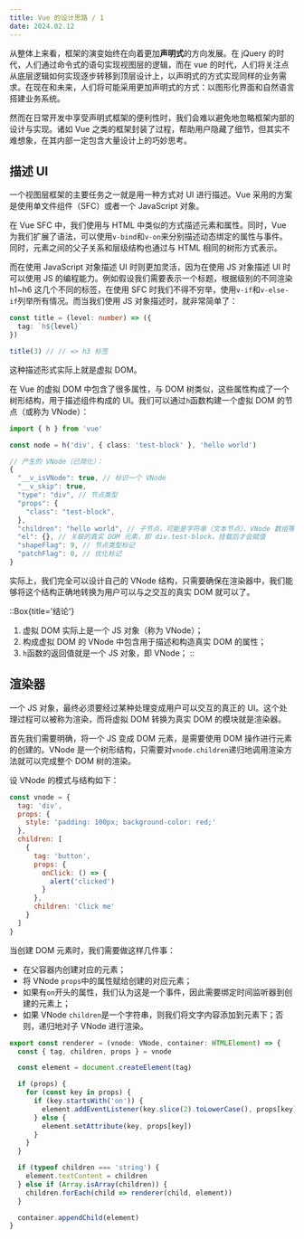 ```yaml
---
title: Vue 的设计思路 / 1
date: 2024.02.12
---
```


从整体上来看，框架的演变始终在向着更加**声明式**的方向发展。在 jQuery 的时代，人们通过命令式的语句实现视图层的逻辑，而在 vue 的时代，人们将关注点从底层逻辑如何实现逐步转移到顶层设计上，以声明式的方式实现同样的业务需求。在现在和未来，人们将可能采用更加声明式的方式：以图形化界面和自然语言搭建业务系统。

然而在日常开发中享受声明式框架的便利性时，我们会难以避免地忽略框架内部的设计与实现。诸如 Vue 之类的框架封装了过程，帮助用户隐藏了细节，但其实不难想象，在其内部一定包含大量设计上的巧妙思考。

## 描述 UI

一个视图层框架的主要任务之一就是用一种方式对 UI 进行描述。Vue 采用的方案是使用单文件组件（SFC）或者一个 JavaScript 对象。

在 Vue SFC 中，我们使用与 HTML 中类似的方式描述元素和属性。同时，Vue 为我们扩展了语法，可以使用`v-bind`和`v-on`来分别描述动态绑定的属性与事件。同时，元素之间的父子关系和层级结构也通过与 HTML 相同的树形方式表示。

而在使用 JavaScript 对象描述 UI 时则更加灵活，因为在使用 JS 对象描述 UI 时可以使用 JS 的编程能力。例如假设我们需要表示一个标题，根据级别的不同渲染 h1~h6 这几个不同的标签，在使用 SFC 时我们不得不穷举，使用`v-if`和`v-else-if`列举所有情况。而当我们使用 JS 对象描述时，就非常简单了：

```ts
const title = (level: number) => ({
  tag: `h${level}`
})

title(3) // // => h3 标签
```

这种描述形式实际上就是虚拟 DOM。

在 Vue 的虚拟 DOM 中包含了很多属性，与 DOM 树类似，这些属性构成了一个树形结构，用于描述组件构成的 UI。我们可以通过`h`函数构建一个虚拟 DOM 的节点（或称为 VNode）：

```ts
import { h } from 'vue'

const node = h('div', { class: 'test-block' }, 'hello world')

// 产生的 VNode（已简化）：
{
  "__v_isVNode": true, // 标识一个 VNode
  "__v_skip": true,
  "type": "div", // 节点类型
  "props": {
    "class": "test-block",
  },
  "children": "hello world", // 子节点，可能是字符串（文本节点）、VNode 数组等
  "el": {}, // 关联的真实 DOM 元素，即 div.test-block。挂载后才会赋值
  "shapeFlag": 9, // 节点类型标记
  "patchFlag": 0, // 优化标记
}
```

实际上，我们完全可以设计自己的 VNode 结构，只需要确保在渲染器中，我们能够将这个结构正确地转换为用户可以与之交互的真实 DOM 就可以了。

::Box{title='结论'}
1. 虚拟 DOM 实际上是一个 JS 对象（称为 VNode）；
2. 构成虚拟 DOM 的 VNode 中包含用于描述和构造真实 DOM 的属性；
3. `h`函数的返回值就是一个 JS 对象，即 VNode；
::

## 渲染器

一个 JS 对象，最终必须要经过某种处理变成用户可以交互的真正的 UI。这个处理过程可以被称为渲染，而将虚拟 DOM 转换为真实 DOM 的模块就是渲染器。

首先我们需要明确，将一个 JS 变成 DOM 元素，是需要使用 DOM 操作进行元素的创建的。VNode 是一个树形结构，只需要对`vnode.children`递归地调用渲染方法就可以完成整个 DOM 树的渲染。

设 VNode 的模式与结构如下：

```js
const vnode = {
  tag: 'div',
  props: {
    style: 'padding: 100px; background-color: red;'
  },
  children: [
    {
      tag: 'button',
      props: {
        onClick: () => {
          alert('clicked')
        }
      },
      children: 'Click me'
    }
  ]
}
```

当创建 DOM 元素时，我们需要做这样几件事：

- 在父容器内创建对应的元素；
- 将 VNode `props`中的属性赋给创建的对应元素；
- 如果有`on`开头的属性，我们认为这是一个事件，因此需要绑定时间监听器到创建的元素上；
- 如果 VNode `children`是一个字符串，则我们将文字内容添加到元素下；否则，递归地对子 VNode 进行渲染。

```ts
export const renderer = (vnode: VNode, container: HTMLElement) => {
  const { tag, children, props } = vnode

  const element = document.createElement(tag)

  if (props) {
    for (const key in props) {
      if (key.startsWith('on')) {
        element.addEventListener(key.slice(2).toLowerCase(), props[key])
      } else {
        element.setAttribute(key, props[key])
      }
    }
  }

  if (typeof children === 'string') {
    element.textContent = children
  } else if (Array.isArray(children)) {
    children.forEach(child => renderer(child, element))
  }

  container.appendChild(element)
}
```
